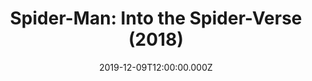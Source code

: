 ---
title: "Spider-Man: Into the Spider-Verse (2018)"
image: /uploads/into-the-spider-verse.jpg
date: 2019-12-09T12:00:00.000Z
tags:
  - movie
---